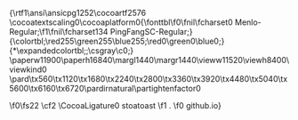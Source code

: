 {\rtf1\ansi\ansicpg1252\cocoartf2576
\cocoatextscaling0\cocoaplatform0{\fonttbl\f0\fnil\fcharset0 Menlo-Regular;\f1\fnil\fcharset134 PingFangSC-Regular;}
{\colortbl;\red255\green255\blue255;\red0\green0\blue0;}
{\*\expandedcolortbl;;\csgray\c0;}
\paperw11900\paperh16840\margl1440\margr1440\vieww11520\viewh8400\viewkind0
\pard\tx560\tx1120\tx1680\tx2240\tx2800\tx3360\tx3920\tx4480\tx5040\tx5600\tx6160\tx6720\pardirnatural\partightenfactor0

\f0\fs22 \cf2 \CocoaLigature0 stoatoast
\f1 .
\f0 github.io}
